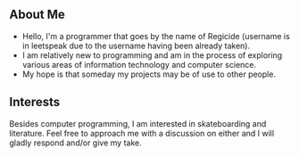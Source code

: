 ## About Me
- Hello, I'm a programmer that goes by the name of Regicide (username is in leetspeak due to the username having been already taken).<br>
- I am relatively new to programming and am in the process of exploring various areas of information technology and computer science.<br>
- My hope is that someday my projects may be of use to other people.

## Interests
Besides computer programming, I am interested in skateboarding and literature. Feel free to approach me with a discussion on either and I will gladly respond and/or give my take.
